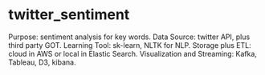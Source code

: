 # twitter_sentiment
Purpose: sentiment analysis for key words. Data Source: twitter API, plus third party GOT. Learning Tool: sk-learn, NLTK for NLP. Storage plus ETL: cloud in AWS or local in Elastic Search. Visualization and Streaming: Kafka, Tableau, D3, kibana.
